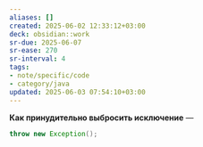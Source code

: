 ```yaml
---
aliases: []
created: 2025-06-02 12:33:12+03:00
deck: obsidian::work
sr-due: 2025-06-07
sr-ease: 270
sr-interval: 4
tags:
- note/specific/code
- category/java
updated: 2025-06-03 07:54:10+03:00
---
```


**Как принудительно выбросить исключение**
—
```java
throw new Exception();
```